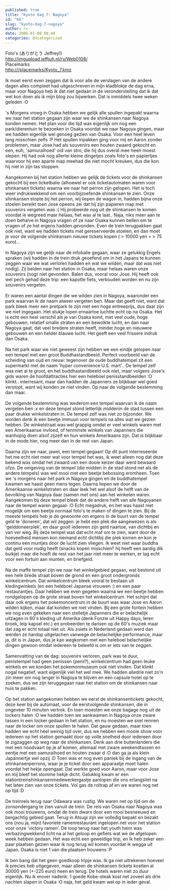 ```yaml
---
published: true
title: "Kyoto dag 7: Nagoya"
id: "66"
slug: "kyoto-dag-7-nagoya"
author: rv
date: 2006-01-08 08:49
categories: Uncategorized
---
```

Foto's (ありがとう Jeffrey!)<br /><a href="http://imgupload.jeffjuh.nl/rv/Web0108/">http://imgupload.jeffjuh.nl/rv/Web0108/</a><br />Placemarks<br /><a href="http:///placemarks/Kyoto_7.kmz">http:///placemarks/Kyoto_7.kmz</a><br /><br />Ik moet eerst even zeggen dat ik voor alle de verslagen van de andere dagen alles compleet had uitgeschreven in mijn kladblokje de dag erna, maar voor Nagoya heb ik dat niet gedaan in de veronderstelling dat ik dat wel kon doen als ik mijn blog zou bijwerken. Dat is inmiddels twee weken geleden :O<br /><br />'s Morgens vroeg in Osaka hebben we gelijk alle spullen ingepakt waarna we naar het station gegaan zijn waar we de shinkansen naar Nagoya konden nemen. Het plan voor die tijd was eigenlijk om nog een park/dierentuin te bezoeken in Osaka voordat we naar Nagoya gingen, maar we hadden eigenlijk wel genoeg gezien van Osaka. Voor een heel leven lang misschien zelfs :P Het spullen inpakken ging voor mij en Aaron zonder problemen, maar Jose had als souvenirs een houten zwaard gekocht en een, euh, 'samuraihoed' oid van stro, die hij dus overal mee heen moest slepen. Hij had ook nog allerlei kleine dingetjes zoals foto's en papiertjes waarvoor hij een aparte map meehad die niet mocht kreuken, dus die kon hij niet in zijn tas stoppen.<br /><br />Aangekomen bij het station hebben we gelijk de tickets voor de shinkansen gekocht bij een ticketbalie (alhoewel er ook ticketautomaten waren voor shinkansen tickets) waarna we naar het perron zijn gelopen. Het is toch weer indrukwekkend om een voorbijzoefende shinkansen te zien. Onze shinkansen stopte bij het perron, wij liepen de wagon in, hadden bijna onze stoelen bereikt toen Jose opeens zei dat hij zijn papieren map met souvenirs vergeten was :( Hij probeerde nog uit de shinkansen te komen voordat ie wegreed maar helaas, het was al te laat.. Naja, niks meer aan te doen behalve in Nagoya vragen of ze naar Osaka kunnen bellen om te vragen of ze het ergens hadden gevonden. Even de trein terugpakken gaat ook niet, want we hadden tickets met gereserveerde stoelen, en dan moet je voor de volgende shinkansen nieuwe tickets kopen ( &gt; 10000 yen = &gt; 75 euro)...<br /><br />In Nagoya zijn we gelijk naar de infobalie gegaan, waar ze gelukkig Engels spraken (wij hadden in de trein druk geoefend om in het Japans te kunnen zeggen waar we wat verloren hadden en wat we wilden, maar dat was niet nodig). Zij belden naar het station in Osaka, maar helaas waren onze souvenirs (nog) niet gevonden. Balen dus, vooral voor Jose. Hij heeft ook wel pech gehad deze trip: een kapotte fiets, verkouden worden en nu zijn souvenirs vergeten.<br /><br />Er waren een aantal dingen die we wilden zien in Nagoya, waaronder een park waarvan ik de naam alweer vergeten ben. Maar dat geeft niet, want dat park bleek meer een pretpark te zijn met een hoge entreeprijs, dus daar zijn we niet ingegaan. Het stukje lopen ernaartoe luchtte echt op na Osaka. Het is echt een heel verschil als je van Osaka komt, met veel oude, hoge gebouwen, relatief smalle straten en een bewolkte lucht, en dan naar Nagoya gaat, dat veel bredere straten heeft, minder hoge en nieuwere gebouwen en een helder blauwe lucht. Het geeft een veel frissere indruk dan Osaka.<br /><br />Na het park waar we niet geweest zijn hebben we een eindje gelopen naar een tempel met een groot Buddhastandbeeld. Perfect voorbeeld van de scheiding van oud en nieuw: tegenover de oude buddhatempel zit een supermarkt met de naam 'hyper convenience U.S. mart'.. De tempel zelf was niet al te groot, en het buddhastandbeeld ook niet, maar volgens Jose's gids waren de hoofdattracties hier een heleboel penisstandbeelden :O klinkt.. interresant, maar dan hadden de Japanners ze blijkbaar wel goed verstopt, want wij konden ze niet vinden. Op naar de volgende bestemming dan maar.<br /><br />De volgende bestemming was wederom een tempel waarvan ik de naam vergeten ben :x en deze tempel stond letterlijk middenin de stad tussen een paar drukke winkelstraten in. De tempel zelf was niet zo bijzonder. We worden denk ik een beetje immuun voor tempels na alles wat we gezien hebben. De winkelstraat was wel grappig omdat er veel winkels waren met een Amerikaanse invloed, of tenminste winkels van Japanners die wanhopig doen alsof zijzelf en hun winkels Amerikaans zijn. Dat is blijkbaar in de mode hier, nog meer dan in de rest van Japan.<br /><br />Daarna zijn we naar, jawel, een tempel gegaan! Op dit punt interreseerde het me echt niet meer wat voor tempel het was, ik weet alleen nog dat deze bekend was omdat het zwaard van een dooie keizer daar werd bewaard ofzo. De omgeving van de tempel (die midden in de stad stond net als de andere tempels) was wel mooi met een beetje bebossing eromheen. Toen we 's morgens naar het park in Nagoya gingen en de buddhatempel kwamen we haast geen mens tegen. Daarna liepen we door de Amerikaanse winkelstraten en daar leek het wel alsof de helft van de bevolking van Nagoya daar (samen met ons) aan het winkelen waren. Aangekomen bij deze tempel bleek dat de andere helft van alle Nagoyanen naar de tempel waren gegaan :O Echt megadruk, en het was haast niet mogelijk om een beetje normaal foto's te maken of dingen te zien. Bij de meeste tempels heb je de gewoonte om ergens in de buurt van de tempel geld te 'doneren', dat wil zeggen: je hebt een plek die aangewezen is als 'gelddoneerplek', en daar _gooit_ iedereen zijn geld naartoe, van dichtbij en van ver weg. Bij deze tempel was dat echt maf om te zien, want door de hoeveelheid mensen kon niemand echt dichtbij die plek komen en kon je continu een muntjes door de lucht zien vliegen. Ik weet niet waar buddha dat geld voor nodig heeft (snacks kopen misschien? hij heeft een aardig dik buikje) maar die hoeft de rest van het jaar niet meer te werken, er lag echt voor een fortuin aan munten, en briefgeld.<br /><br />Na de maffe tempel zijn we naar het winkelgebied gegaan, wat bestond uit een hele brede straat boven de grond en een groot ondergronds winkelcentrum. Dat winkelcentrum bleek vooral te bestaan uit kledingwinkels (en een heleboel Japanse vrouwen :) en een paar restaurantjes. Daar hebben we even gegeten waarna we een beetje hebben rondgelopen op de grote straat boven het winkelcentrum. Het schijnt dat daar ook ergens het pokemoncentrum in de buurt was waar Jose en Aaron wilden kijken, maar dat konden we niet vinden. Bij een grote fontein hebben we nog even gekeken naar een stelletje Japanners die er belachelijk uitzagen in 60's kleding uit Amerika (denk Fonzie uit Happy days, leren broek, leip kapsel etc.) en probeerden te dansen op de 60's muziek maar dat zag er echt totaal niet uit. Als zoiets in Nederland gedaan werd dan werden ze hardop uitgelachen vanwege de belachelijke performance, maar ja, dit is in Japan, dus je kan wegkomen met een heleboel belachelijke dingen gewoon omdat iedereen te beleefd is om er iets van te zeggen.<br /><br />Samenvatting van de dag: souvenirs verloren, park was te duur, penistempel had geen penissen (penii?), winkelcentrum had geen leuke winkels en we konden het pokemonmuseum ook niet vinden. Dat klinkt nogal negatief, want eigenlijk viel het wel mee. We hadden alledrie niet zo'n zin meer om nog langer in Nagoya te blijven en een capsule hotel op te zoeken, dus we zijn teruggegaan naar het station om de shinkansen naar huis te pakken.<br /><br />Op het station aangekomen hebben we eerst de shinkansentickets gekocht, deze keer bij de automaat, voor de eerstvolgende shinkansen, die in ongeveer 10 minuten vertrok. En toen moesten we onze bagage nog uit de lockers halen :O we hadden toen we aankwamen in Nagoya onze zware tassen in een locker gedaan in het station, en nu moesten we snel rennen naar de locker om onze spullen te halen. Dat gauw gedaan, maar toen hadden we echt heel weinig tijd over, dus we hebben een mooie show voor iedereen op het station gemaakt door op volle snelheid door iedereen door te zigzaggen op weg naar de shinkansen. Denk aan drie buitenlanders die met een noodvaart op je af komen, allemaal met zware weekendtassen en eentje met een samuraihoed en houten zwaar
d :O dan ga ja als klein Japannertje wel opzij :D Toen was er nog even paniek bij de ingang van de shinkansenperrons, waar je je ticket door een apparaatje moet halen voordat het hekje opengaat. Dat werkte goed voor Aaron, maar voor Jose en mij bleef het stomme hekje dicht. Gelukkig kwam er een stationtreinshinkansenmedewerkergastje aanlopen die ons erlangsliet na het laten zien van onze tickets. Vol gas de roltrap af en we waren nog net op tijd :D<br /><br />De treinreis terug naar Odawara was rustig. We waren net op tijd om de zonsondergang te zien vanuit de trein. De reis van Osaka naar Nagoya was ook mooi trouwens, omdat de trein dwars door een mooi besneeuwd en bergachtig gebied gaat. Terug in Atsugi zijn we volledig bepakt en bezakt ons (nou ja, mijn) favoriete ramenrestaurant ingelopen net voor het station voor onze 'victory ramen'. De loop terug naar het youth heim was verbazingwekkend licht na al het geloop en gefiets wat we de afgelopen week hebben gedaan. Het was echt een geweldige trip, en ik heb zeker een paar plaatsen gezien waar ik nog terug wil komen voordat ik wegga uit Japan. Osaka is niet 1 van die plaatsen trouwens :P<br /><br />Ik ben bang dat het geen goedkoop tripje was. Ik ga niet uitrekenen hoeveel ik precies heb uitgegeven, maar alleen de shinkansen tickets kostten al 30000 yen (+-225 euro) heen en terug. De hotels waren niet zo duur eigenlijk. Nu ik erover nadenk: 1 goede Kobe-steak kost net zoveel als drie nachten slapen in Osaka :O naja, het geld kwam wel op in ieder geval.
